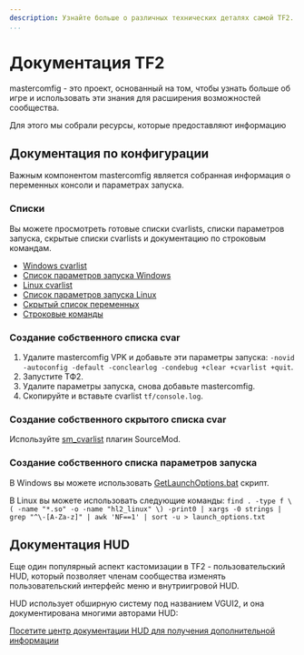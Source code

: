 ```yaml
---
description: Узнайте больше о различных технических деталях самой TF2.
...
```


# Документация TF2

mastercomfig - это проект, основанный на том, чтобы узнать больше об игре и использовать эти знания для расширения возможностей сообщества.

Для этого мы собрали ресурсы, которые предоставляют информацию

## Документация по конфигурации

Важным компонентом mastercomfig является собранная информация о переменных консоли и параметрах запуска.

### Списки

Вы можете просмотреть готовые списки cvarlists, списки параметров запуска, скрытые списки cvarlists и документацию по строковым командам.

* [Windows cvarlist](cvarlist_win.md)
* [Список параметров запуска Windows](launchopts_win.md)
* [Linux cvarlist](cvarlist_linux.md)
* [Список параметров запуска Linux](launchopts_linux.md)
* [Скрытый список переменных](hiddencvars.md)
* [Строковые команды](strcmds.md)

### Создание собственного списка cvar

1. Удалите mastercomfig VPK и добавьте эти параметры запуска: `-novid -autoconfig -default -conclearlog -condebug +clear +cvarlist +quit`.
2. Запустите ТФ2.
3. Удалите параметры запуска, снова добавьте mastercomfig.
4. Скопируйте и вставьте cvarlist `tf/console.log`.

### Создание собственного скрытого списка cvar

Используйте [sm_cvarlist](https://forums.alliedmods.net/showthread.php?p=1298262) плагин SourceMod.

### Создание собственного списка параметров запуска

В Windows вы можете использовать [GetLaunchOptions.bat](https://pastebin.com/bhQrywES) скрипт.

В Linux вы можете использовать следующие команды: `find . -type f \( -name "*.so" -o -name "hl2_linux" \) -print0 | xargs -0 strings | grep "^\-[A-Za-z]" | awk 'NF==1' | sort -u > launch_options.txt`

## Документация HUD

Еще один популярный аспект кастомизации в TF2 - пользовательский HUD, который позволяет членам сообщества изменять пользовательский интерфейс меню и внутриигровой HUD.

HUD использует обширную систему под названием VGUI2, и она документирована многими авторами HUD:

[Посетите центр документации HUD для получения дополнительной информации](huds/index.md)